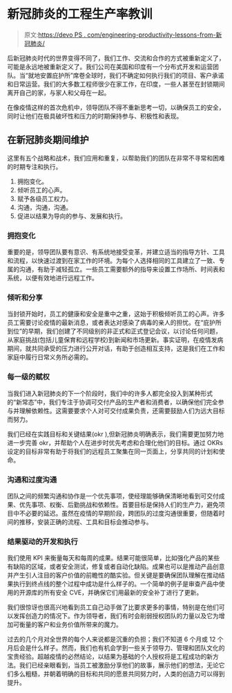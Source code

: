 # 新冠肺炎的工程生产率教训

> 原文:[https://devo PS . com/engineering-productivity-lessons-from-新冠肺炎/](https://devops.com/engineering-productivity-lessons-from-covid-19/)

后新冠肺炎时代的世界变得不同了，我们工作、交流和合作的方式被重新定义了，可能是永远地被重新定义了。我们公司在美国和印度有一个分布式开发和运营团队。当“就地安置庇护所”席卷全球时，我们不确定如何执行我们的项目、客户承诺和日常运营。我们的大多数工程师很少在家工作，在印度，一些人甚至在封锁期间离开自己的家，与家人和父母在一起。

在像疫情这样的首次危机中，领导团队不得不重新思考一切，以确保员工的安全，同时让他们在极具破坏性和压力的时期保持参与、积极性和表现。

## 在新冠肺炎期间维护

这里有五个战略和战术，我们应用和重复，以帮助我们的团队在非常不寻常和困难的时期专注和执行。

1.  拥抱变化。
2.  倾听员工的心声。
3.  赋予各级员工权力。
4.  沟通，沟通，沟通。
5.  促进以结果为导向的参与、发展和执行。

### 拥抱变化

重要的是，领导团队要有意识、有系统地接受变革，并建立适当的指导方针、工具和流程，以快速过渡到在家工作的环境。为每个人选择相同的工具建立了一致、专属的沟通，有助于减轻孤立。一些员工需要额外的指导来设置工作场所、时间表和系统，以便有效地进行远程工作。

### 倾听和分享

当封锁开始时，员工的健康和安全是重中之重，这始于积极倾听员工的心声。许多员工需要讨论疫情的最新消息，或者表达对感染了病毒的亲人的担忧。在“庇护所到位”的早期，我们创建了不同级别的非正式和正式登记会议，以讨论任何问题，从家庭挑战(包括儿童保育和远程学校)到新闻和市场更新。事实证明，在疫情发病期间，就共同承受的压力进行公开对话，有助于创造相互支持，这是我们在工作和家庭中履行日常义务所必需的。

### 每一级的赋权

当我们进入新冠肺炎的下一个阶段时，我们中的许多人都完全投入到某种形式的“新常态”中，我们专注于协调可交付产品的生产者和消费者，以确保他们完全参与并理解依赖性。这需要要求个人对可交付成果负责，还需要鼓励人们为远大目标而努力。

我们已经在实践目标和关键结果(okr ),但新冠肺炎明确表示，我们需要更加努力地进一步完善 okr，并帮助个人在进步时优先考虑和合理化他们的目标。通过 OKRs 设定的目标非常有助于将我们的远程员工聚集在同一页面上，分享共同的计划和使命。

### 沟通和过度沟通

团队之间的频繁沟通和协作是一个优先事项，使经理能够确保清晰地看到可交付成果、优先事项、权衡、后勤挑战和依赖性。首要目标是保持人们的生产力，避免项目中不必要的延迟。虽然在疫情的早期阶段，跨团队的过度沟通很重要，但随着时间的推移，安装正确的流程、工具和目标会推动参与。

### 结果驱动的开发和执行

我们使用 KPI 来衡量每天和每周的成果。结果可能很简单，比如强化产品的某些有缺陷的区域，或者安全测试，修复或者自动化缺陷。成果也可以是推动产品创意并产生引人注目的客户价值的前瞻性的酷实验。但关键是要确保团队理解在推动结果执行到终点线的整个过程中成功是什么样子的。一个简单的例子是审查产品中使用的开源库的所有安全 CVE，并确保它们用最新的安全补丁进行了更新。

我们很惊讶也很高兴地看到员工自己动手做了比要求更多的事情，特别是在他们可以发挥创造力的情况下。作为领导者，我们有时会削弱授权团队的力量以及它为增加可衡量的客户和业务价值所带来的魔力。

过去的几个月对全世界的每个人来说都是沉重的负担；我们不知道 6 个月或 12 个月后会是什么样子。然而，我们也有机会学到一些关于领导力、管理和团队文化的宝贵经验。超越疫情的必然结论，以结果为基础的个人授权将是工程成功的新方法。我们已经亲眼看到，当员工被激励分享他们的故事，展示他们的想法，无论它们多么粗糙，并朝着明确的目标和共同的愿景共同努力时，人类的创造力可以得到提升。